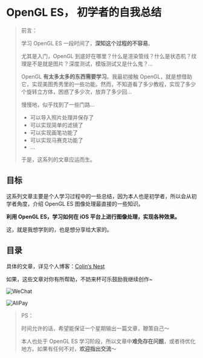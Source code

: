 # OpenGL ES， 初学者的自我总结

> 前言：
>
> 学习 OpenGL ES 一段时间了，**深知这个过程的不容易**。
>
> 尤其是入门，OpenGL 到底好在哪里？什么是渲染管线？什么是状态机？纹理是不是就是图片？深度测试，模版测试又是什么鬼？...
>
> OpenGL **有太多太多的东西需要学习**。我最初接触 OpenGL，就是想借助它，实现美图秀秀里的一些功能。然而，不知道看了多少教程，实现了多少个旋转立方体，困惑了多少次，放弃了多少回...
>
> 慢慢地，似乎找到了一些门路...
>
> * 可以导入照片处理并保存了
> * 可以实现简单的滤镜了
> * 可以实现画笔功能了
> * 可以实现马赛克功能了
> * ...
>
> 于是，这系列的文章应运而生。



## 目标

这系列文章主要是个人学习过程中的一些总结，因为本人也是初学者，所以会从初学者角度，介绍 OpenGL ES 图像处理最直接的一些知识。

**利用 OpenGL ES，学习如何在 iOS 平台上进行图像处理，实现各种效果。**

这，就是我想学到的，也是想分享给大家的。



## 目录

具体的文章，详见个人博客：[Colin‘s Nest](http://colin1994.github.io/2017/04/01/OpenGLES-Menu/)



如果，这些文章对你有所帮助，不妨来杯可乐鼓励我继续创作~

![WeChat](http://7xkc7a.com1.z0.glb.clouddn.com/wechatImage.png)

![AliPay](http://7xkc7a.com1.z0.glb.clouddn.com/alipayImage.png)



> PS：
>
> 时间允许的话，希望能保证一个星期输出一篇文章，鞭策自己～
>
> 本人也处于 OpenGL ES 学习阶段，所以文章中**难免存在问题**，或者待优化地方。如果有任何不对，**欢迎指出交流**～
